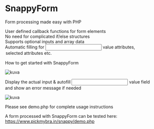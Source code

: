 # SnappyForm
 Form processing made easy with PHP
 
 User defined callback functions for form elements<br>
 No need for complicated if/else structures<br>
 Supports optional inputs and array data<br>
 Automatic filling for <input> value attributes, <option> selected attributes etc. <br>
 
 How to get started with SnappyForm<br>
 
 ![kuva](https://user-images.githubusercontent.com/3084308/193802749-365f53fc-6765-4036-adaf-1dfab64eb9ee.png)

 Display the actual input & autofill <input> value field and show an error message if needed

![kuva](https://user-images.githubusercontent.com/3084308/193803606-337e1fae-0391-4a3f-a054-6236b6dd3f62.png)

 Please see demo.php for complete usage instructions
 
 A form processed with SnappyForm can be tested here:
 https://www.pickmybra.in/snappy/demo.php
 
